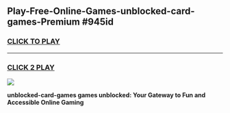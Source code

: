 
## Play-Free-Online-Games-unblocked-card-games-Premium #945id
<h3>
<a href="https://premium.freeplayer.one?title=unblocked-card-games&ref=8M">CLICK TO PLAY</a></h3>
<hr>

<h3>
<a href="https://premium.freeplayer.one?title=unblocked-card-games&ref=8M">CLICK 2 PLAY</a>
  
</h3>

<a href="https://premium.freeplayer.one?title=unblocked-card-games&ref=8M"><img src="https://clearcache.store/games.png"></a>


**unblocked-card-games games unblocked: Your Gateway to Fun and Accessible Online Gaming**
